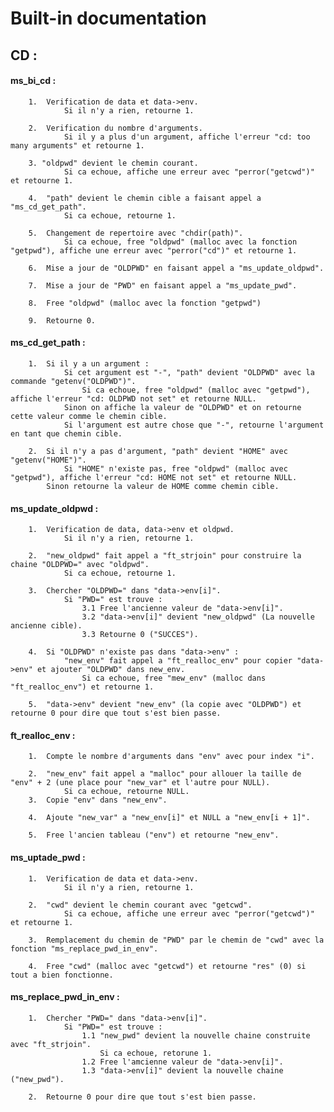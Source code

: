 # Built-in documentation

## CD :

#### ms_bi_cd :
		1.	Verification de data et data->env.
				Si il n'y a rien, retourne 1.
		
		2.	Verification du nombre d'arguments.
				Si il y a plus d'un argument, affiche l'erreur "cd: too many arguments" et retourne 1.

		3. "oldpwd" devient le chemin courant.
				Si ca echoue, affiche une erreur avec "perror("getcwd")" et retourne 1.
		
		4.	"path" devient le chemin cible a faisant appel a "ms_cd_get_path".
				Si ca echoue, retourne 1.

		5.	Changement de repertoire avec "chdir(path)".
				Si ca echoue, free "oldpwd" (malloc avec la fonction "getpwd"), affiche une erreur avec "perror("cd")" et retourne 1.
		
		6.	Mise a jour de "OLDPWD" en faisant appel a "ms_update_oldpwd".

		7.	Mise a jour de "PWD" en faisant appel a "ms_update_pwd".

		8.	Free "oldpwd" (malloc avec la fonction "getpwd")

		9.	Retourne 0.

#### ms_cd_get_path :

		1.	Si il y a un argument :
				Si cet argument est "-", "path" devient "OLDPWD" avec la commande "getenv("OLDPWD")".
					Si ca echoue, free "oldpwd" (malloc avec "getpwd"), affiche l'erreur "cd: OLDPWD not set" et retourne NULL.
				Sinon on affiche la valeur de "OLDPWD" et on retourne cette valeur comme le chemin cible.
				Si l'argument est autre chose que "-", retourne l'argument en tant que chemin cible.

		2.	Si il n'y a pas d'argument, "path" devient "HOME" avec "getenv("HOME")".
				Si "HOME" n'existe pas, free "oldpwd" (malloc avec "getpwd"), affiche l'erreur "cd: HOME not set" et retourne NULL.
			Sinon retourne la valeur de HOME comme chemin cible.

#### ms_update_oldpwd :

		1.	Verification de data, data->env et oldpwd.
				Si il n'y a rien, retourne 1.

		2.	"new_oldpwd" fait appel a "ft_strjoin" pour construire la chaine "OLDPWD=" avec "oldpwd".
				Si ca echoue, retourne 1.

		3.	Chercher "OLDPWD=" dans "data->env[i]".
				Si "PWD=" est trouve :
					3.1	Free l'ancienne valeur de "data->env[i]".
					3.2	"data->env[i]" devient "new_oldpwd" (La nouvelle ancienne cible).
					3.3	Retourne 0 ("SUCCES").

		4.	Si "OLDPWD" n'existe pas dans "data->env" :
				"new_env" fait appel a "ft_realloc_env" pour copier "data->env" et ajouter "OLDPWD" dans new_env.
					Si ca echoue, free "mew_env" (malloc dans "ft_realloc_env") et retourne 1.

		5.	"data->env" devient "new_env" (la copie avec "OLDPWD") et retourne 0 pour dire que tout s'est bien passe.

#### ft_realloc_env :

		1.	Compte le nombre d'arguments dans "env" avec pour index "i".

		2.	"new_env" fait appel a "malloc" pour allouer la taille de "env" + 2 (une place pour "new_var" et l'autre pour NULL).
				Si ca echoue, retourne NULL.
		3.	Copie "env" dans "new_env".

		4.	Ajoute "new_var" a "new_env[i]" et NULL a "new_env[i + 1]".

		5.	Free l'ancien tableau ("env") et retourne "new_env".

#### ms_uptade_pwd :

		1.	Verification de data et data->env.
				Si il n'y a rien, retourne 1.
		
		2.	"cwd" devient le chemin courant avec "getcwd".
				Si ca echoue, affiche une erreur avec "perror("getcwd")" et retourne 1.
		
		3.	Remplacement du chemin de "PWD" par le chemin de "cwd" avec la fonction "ms_replace_pwd_in_env".

		4.	Free "cwd" (malloc avec "getcwd") et retourne "res" (0) si tout a bien fonctionne.

#### ms_replace_pwd_in_env :

		1.	Chercher "PWD=" dans "data->env[i]".
				Si "PWD=" est trouve :
					1.1	"new_pwd" devient la nouvelle chaine construite avec "ft_strjoin".
						Si ca echoue, retorune 1.
					1.2	Free l'amcienne valeur de "data->env[i]".
					1.3	"data->env[i]" devient la nouvelle chaine ("new_pwd").

		2.	Retourne 0 pour dire que tout s'est bien passe.
